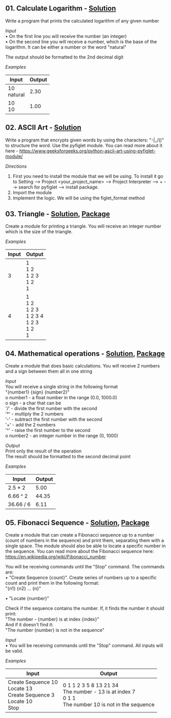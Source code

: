 ## **01.	Calculate Logarithm -** [Solution](https://github.com/elenaborisova/Python-Advanced/blob/main/13.%20Modules%20-%20Lab/01_calculate_logarithm.py)
Write a program that prints the calculated logarithm of any given number  

*Input*  
•	On the first line you will receive the number (an integer)  
•	On the second line you will receive a number, which is the base of the logarithm. It can be either a number or the word "natural"

The output should be formatted to the 2nd decimal digit

*Examples*

|       Input       |      Output       |
|-------------------|-------------------|
|10<br>natural          |2.30          |
|10<br>10                  |1.00                 |




## **02.	ASCII Art -** [Solution](https://github.com/elenaborisova/Python-Advanced/blob/main/13.%20Modules%20-%20Lab/02_ascii_art.py)
Write a program that encrypts given words by using the characters: "-|_/\()" to structure the word. Use the pyfiglet module. You can read more about it here - https://www.geeksforgeeks.org/python-ascii-art-using-pyfiglet-module/

*Directions*  
1.	First you need to install the module that we will be using. To install it go to Setting --> Project <your_project_name> --> Project Interpreter --> + --> search for pyfiglet --> install package.   
2.	Import the module  
3.	Implement the logic. We will be using the figlet_format method  




## **03.	Triangle -** [Solution](https://github.com/elenaborisova/Python-Advanced/blob/main/13.%20Modules%20-%20Lab/03_triangle.py), [Package](https://github.com/elenaborisova/Python-Advanced/tree/main/13.%20Modules%20-%20Lab/triangle_print)
Create a module for printing a triangle. You will receive an integer number which is the size of the triangle.

*Examples*

|       Input       |      Output       |
|-------------------|-------------------|
|3          |1<br>1 2<br>1 2 3<br>1 2<br>1     |
|4                  |1<br>1 2<br>1 2 3<br>1 2 3 4<br>1 2 3<br>1 2<br>1                  |




## **04.	Mathematical operations -** [Solution](https://github.com/elenaborisova/Python-Advanced/blob/main/13.%20Modules%20-%20Lab/04_mathematical_operations.py), [Package](https://github.com/elenaborisova/Python-Advanced/tree/main/13.%20Modules%20-%20Lab/math_operations)
Create a module that does basic calculations. You will receive 2 numbers and a sign between them all in one string

*Input*  
You will receive a single string in the following format  
"{number1} {sign} {number2}"  
o	number1 - a float number in the range (0.0, 1000.0)  
o	sign - a char that can be  
'/' - divide the first number with the second  
'*' - multiply the 2 numbers  
'-' - subtract the first number with the second  
'+' - add the 2 numbers  
'^' - raise the first number to the second  
o	number2 - an integer number in the range (0, 1000)

*Output*  
Print only the result of the operation  
The result should be formatted to the second decimal point  

*Examples*

|       Input       |      Output       |
|-------------------|-------------------|
|2.5 * 2          |5.00          |
|6.66 ^ 2                  |44.35                  |
|36.66 / 6                |6.11    |




## **05.	Fibonacci Sequence -** [Solution](https://github.com/elenaborisova/Python-Advanced/blob/main/13.%20Modules%20-%20Lab/05_fibonacci_sequence.py), [Package](https://github.com/elenaborisova/Python-Advanced/tree/main/13.%20Modules%20-%20Lab/tribonacci_sequence)
Create a module that can create a Fibonacci sequence up to a number (count of numbers in the sequence) and print them, separating them with a single space. The module should also be able to locate a specific number in the sequence.  You can read more about the Fibonacci sequence here: https://en.wikipedia.org/wiki/Fibonacci_number

You will be receiving commands until the "Stop" command. The commands are:  
•	"Create Sequence {count}". Create series of numbers up to a specific count and print them in the following format:  
           "{n1} {n2} … {n}"  

•	"Locate {number}"

Check if the sequence contains the number. If, it finds the number it should print:  
"The number - {number} is at index {index}"  
And if it doesn't find it:  
"The number {number} is not in the sequence"

*Input*  
•	You will be receiving commands until the "Stop" command.  All inputs will be valid.

*Examples*

|       Input       |      Output       |
|-------------------|-------------------|
|Create Sequence 10<br>Locate 13<br>Create Sequence 3<br>Locate 10<br>Stop          |0 1 1 2 3 5 8 13 21 34<br>The number - 13 is at index 7<br>0 1 1<br>The number 10 is not in the sequence          |





